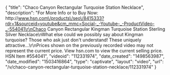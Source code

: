{
    "title": "Chaco Canyon Rectangular Turquoise Station  Necklace",
    "description": "For More Info or to Buy Now: http:\/\/www.hsn.com\/products\/seo\/8415333?rdr=1&sourceid=youtube&cm_mmc=Social-_-Youtube-_-ProductVideo-_-554041\r\nChaco Canyon Rectangular Kingman Turquoise Station Sterling Silver Necklace\nWhat else could we possibly say about Kingman turquoise? Those who ask just don't understand! These uniquely attractive...\r\nPrices shown on the previously recorded video may not represent the current price.  View hsn.com to view the current selling price. HSN Item #554041",
    "videoid": "112331974",
    "date_created": "1498563987",
    "date_modified": "1503416864",
    "type": "captivate",
    "layout": "video",
    "url": "\/v\/chaco-canyon-rectangular-turquoise-station-necklace\/112331974"
}